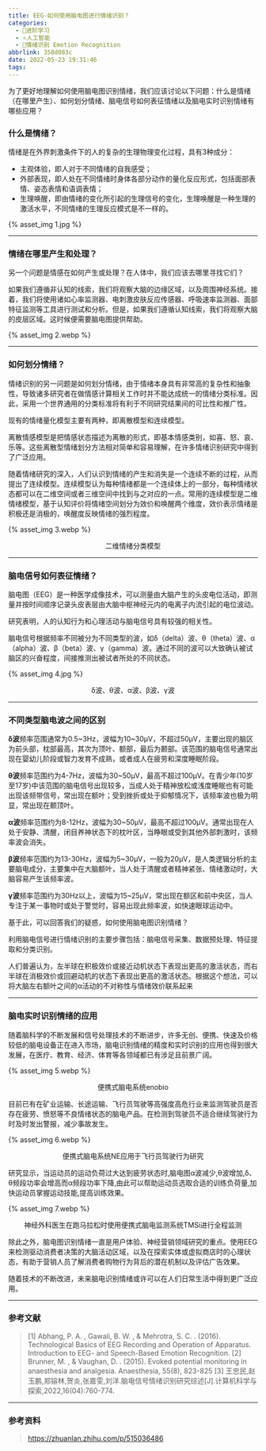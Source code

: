 ```yaml
---
title: EEG-如何使用脑电图进行情绪识别？
categories:
  - 🌙进阶学习
  - ⭐人工智能 
  - 💫情绪识别 Emotion Recognition
abbrlink: 358d083c
date: 2022-05-23 19:31:46
tags:
---
```


为了更好地理解如何使用脑电图识别情绪，我们应该讨论以下问题：什么是情绪（在哪里产生）、如何划分情绪、脑电信号如何表征情绪以及脑电实时识别情绪有哪些应用？

### 什么是情绪？

情绪是在外界刺激条件下的人的复杂的生理物理变化过程，具有3种成分：
- 主观体验，即人对于不同情绪的自我感受；
- 外部表现，即人处在不同情绪时身体各部分动作的量化反应形式，包括面部表情、姿态表情和语调表情；
- 生理唤醒，即由情绪的变化所引起的生理信号的变化，生理唤醒是一种生理的激活水平，不同情绪的生理反应模式是不一样的。

{% asset_img 1.jpg %}

<!--more-->

***

### 情绪在哪里产生和处理？

另一个问题是情感在如何产生或处理？在人体中，我们应该去哪里寻找它们？

如果我们遵循非认知的线索，我们将观察大脑的边缘区域，以及周围神经系统。接着，我们将使用诸如心率监测器、电刺激皮肤反应传感器、呼吸速率监测器、面部特征监测等工具进行测试和分析。但是，如果我们遵循认知线索，我们将观察大脑的皮层区域。这时候便需要脑电图提供帮助。

{% asset_img 2.webp %}

***

### 如何划分情绪？

情绪识别的另一问题是如何划分情绪，由于情绪本身具有非常高的复杂性和抽象性，导致诸多研究者在做情感计算相关工作时并不能达成统一的情绪分类标准。因此，采用一个世界通用的分类标准将有利于不同研究结果间的可比性和推广性。

现有的情绪量化模型主要有两种，即离散模型和连续模型。

离散情感模型是把情感状态描述为离散的形式，即基本情感类别，如喜、怒、哀、乐等。这些离散型情绪划分方法相对简单和容易理解，在许多情绪识别研究中得到了广泛应用。

随着情绪研究的深入，人们认识到情绪的产生和消失是一个连续不断的过程，从而提出了连续模型。连续模型认为每种情绪都是一个连续体上的一部分，每种情绪状态都可以在二维空间或者三维空间中找到与之对应的一点。常用的连续模型是二维情绪模型，基于认知评价将情绪空间划分为效价和唤醒两个维度，效价表示情绪是积极还是消极的，唤醒度反映情绪的强烈程度。

{% asset_img 3.webp %}
<div align='center'>二维情绪分类模型</div>

***

### 脑电信号如何表征情绪？

脑电图（EEG）是一种医学成像技术，可以测量由大脑产生的头皮电位活动，即测量并按时间顺序记录头皮表层由大脑中枢神经元内的电离子内流引起的电位波动。

研究表明，人的认知行为和心理活动与脑电信号具有较强的相关性。

脑电信号根据频率不同被分为不同类型的波，如δ（delta）波、θ（theta）波、α（alpha）波、β（beta）波、γ（gamma）波。通过不同的波可以大致确认被试脑区的兴奋程度，间接推测出被试者所处的不同状态。

{% asset_img 4.jpg %}
<div align='center'>δ波、θ波、α波、β波、γ波</div>

***

### 不同类型脑电波之间的区别

**δ波**频率范围通常为0.5~3Hz，波幅为10~30μV，不超过50μV，主要出现的脑区为前头部，枕部最高，其次为顶叶、额部，最后为颞部。该范围的脑电信号通常出现在婴幼儿阶段或智力发育不成熟，或者成人在疲劳和深度睡眠阶段。

**θ波**频率范围约为4-7Hz，波幅为30~50μV，最高不超过100μV。在青少年(10岁至17岁)中该范围的脑电信号出现较多，当成人处于精神放松或浅度睡眠也有可能出现该频带信号，常出现在额叶；受到挫折或处于抑郁情况下，该频率波也极为明显，常出现在颞顶叶。

**α波**频率范围约为8-12Hz，波幅为30~50μV，最高不超过100μV。通常出现在人处于安静、清醒，闭目养神状态下的枕叶区，当睁眼或受到其他外部刺激时，该频率波会消失。

**β波**频率范围约为13-30Hz，波幅为5~30μV，一般为20μV，是人类逻辑分析的主要脑电成分，主要集中在大脑额叶，当人处于清醒或者精神紧张、情绪激动时，大脑容易产生该频率波。

**γ波**频率范围约为30Hz以上，波幅为15~25μV，常出现在额区和前中央区，当人专注于某一事物时或处于警觉时，容易出现此频率波，如快速眼球运动中。

基于此，可以回答我们的疑惑，如何使用脑电图识别情绪？

利用脑电信号进行情绪识别的主要步骤包括：脑电信号采集、数据预处理、特征提取和分类识别。

人们普遍认为，左半球在积极效价或接近动机状态下表现出更高的激活状态，而右半球在消极效价或回避动机的状态下表现出更高的激活状态。根据这个想法，可以将大脑左右额叶之间的α活动的不对称性与情绪效价联系起来

***

### 脑电实时识别情绪的应用

随着脑科学的不断发展和信号处理技术的不断进步，许多无创、便携、快速及价格较低的脑电设备正在进入市场，脑电识别情绪的精度和实时识别的应用也得到很大发展，在医疗、教育、经济、体育等各领域都已有涉足且前景广阔。

{% asset_img 5.webp %}
<div align='center'>便携式脑电系统enobio</div>

目前已有在矿业运输、长途运输、飞行员驾驶等高强度高危行业来监测驾驶员是否存在疲劳、愤怒等不良情绪状态的脑电产品。在检测到驾驶员不适合继续驾驶行为时及时发出警报，减少事故发生。

{% asset_img 6.webp %}
<div align='center'>便携式脑电系统NE应用于飞行员驾驶行为研究</div>

研究显示，当运动员的运动负荷过大达到疲劳状态时,脑电图α波减少,θ波增加,δ、θ频段功率会增高而α频段功率下降,由此可以帮助运动员选取合适的训练负荷量,加快运动员掌握运动技能,提高训练效果。

{% asset_img 7.webp %}
<div align='center'>神经外科医生在跑马拉松时使用便携式脑电监测系统TMSi进行全程监测</div>

除此之外，脑电图识别情绪一直是用户体验、神经营销领域研究的重点。使用EEG来检测驱动消费者决策的大脑活动区域，以及在探索实体或虚拟商店时的心理状态，有助于营销人员了解消费者购物行为背后的潜在机制以及评估广告效果。

随着技术的不断改进，未来脑电识别情绪或许可以在人们日常生活中得到更广泛应用。

***

### 参考文献

> [1] Abhang, P. A. , Gawali, B. W. , & Mehrotra, S. C. . (2016). Technological Basics of EEG Recording and Operation of Apparatus. Introduction to EEG- and Speech-Based Emotion Recognition.
> [2] Brunner, M. , & Vaughan, D. . (2015). Evoked potential monitoring in anaesthesia and analgesia. Anaesthesia, 55(8), 823-825
> [3] 王忠民,赵玉鹏,郑镕林,贺炎,张嘉雯,刘洋.脑电信号情绪识别研究综述[J].计算机科学与探索,2022,16(04):760-774.

***

### 参考资料

> <https://zhuanlan.zhihu.com/p/515036486>
